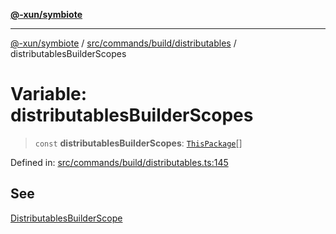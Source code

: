 [**@-xun/symbiote**](../../../../../README.md)

***

[@-xun/symbiote](../../../../../README.md) / [src/commands/build/distributables](../README.md) / distributablesBuilderScopes

# Variable: distributablesBuilderScopes

> `const` **distributablesBuilderScopes**: [`ThisPackage`](../../../../configure/enumerations/ThisPackageGlobalScope.md#thispackage)[]

Defined in: [src/commands/build/distributables.ts:145](https://github.com/Xunnamius/symbiote/blob/32027a085b8c7c4a98bb8de413916d57db0fd040/src/commands/build/distributables.ts#L145)

## See

[DistributablesBuilderScope](../../../../configure/enumerations/ThisPackageGlobalScope.md)
